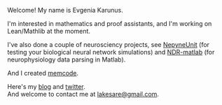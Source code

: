 Welcome! My name is Evgenia Karunus.  

I'm interested in mathematics and proof assistants, and I'm working on Lean/Mathlib at the moment.  

I've also done a couple of neurosciency projects, see <a href="https://github.com/lakesare/netpyneunit">NepyneUnit</a> (for testing your biological neural network simulations) and <a href="https://github.com/VH-Lab/NDR-matlab/pull/56">NDR-matlab</a> (for neurophysiology data parsing in Matlab).  

And I created <a href="https://memcode.com">memcode</a>.

Here's my <a href="https://lakesare.brick.do/">blog</a> and <a href="https://twitter.com/lakesare">twitter<a>.  
And welcome to contact me at lakesare@gmail.com.  
